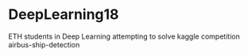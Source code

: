 # DeepLearning18
ETH students in Deep Learning attempting to solve kaggle competition airbus-ship-detection
